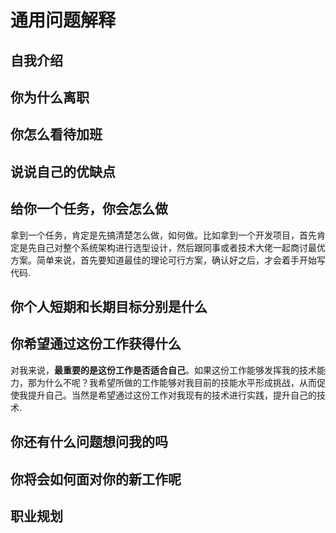 # 通用问题解释

## 自我介绍



## 你为什么离职



## 你怎么看待加班



## 说说自己的优缺点



## 给你一个任务，你会怎么做

拿到一个任务，肯定是先搞清楚怎么做，如何做。比如拿到一个开发项目，首先肯定是先自己对整个系统架构进行选型设计，然后跟同事或者技术大佬一起商讨最优方案。简单来说，首先要知道最佳的理论可行方案，确认好之后，才会着手开始写代码.

## 你个人短期和长期目标分别是什么



## 你希望通过这份工作获得什么

对我来说，**最重要的是这份工作是否适合自己**。如果这份工作能够发挥我的技术能力，那为什么不呢？我希望所做的工作能够对我目前的技能水平形成挑战，从而促使我提升自己。当然是希望通过这份工作对我现有的技术进行实践，提升自己的技术.

## 你还有什么问题想问我的吗



## 你将会如何面对你的新工作呢





## 职业规划





